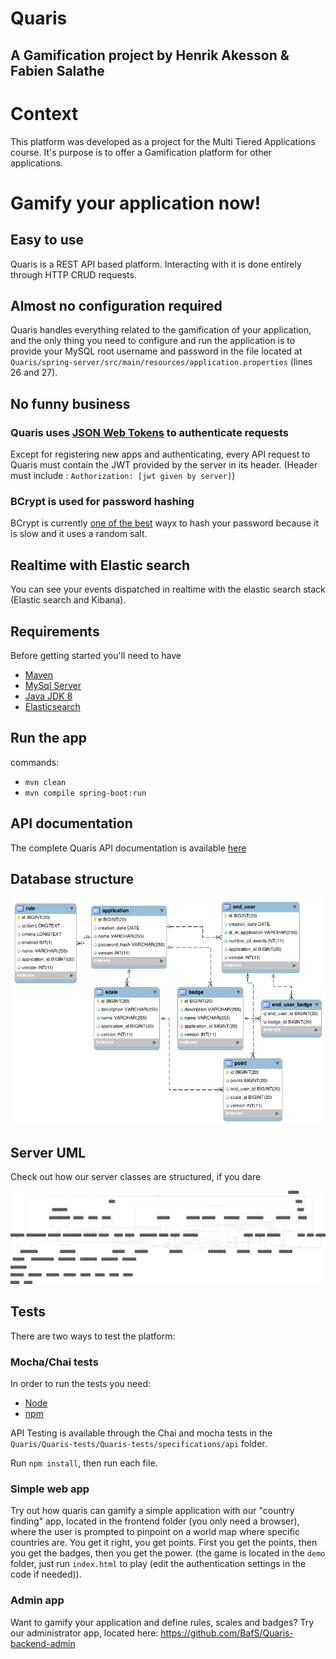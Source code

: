 # Quaris

## A Gamification project by Henrik Akesson & Fabien Salathe

# Context
This platform was developed as a project for the Multi Tiered Applications course.
It's purpose is to offer a Gamification platform for other applications.

# Gamify your application now!

## Easy to use
Quaris is a REST API based platform. Interacting with it is done entirely through HTTP CRUD requests.

## Almost no configuration required
Quaris handles everything related to the gamification of your application, and the only thing you need to configure and run the application is to provide your MySQL root username and password in the file located at `Quaris/spring-server/src/main/resources/application.properties` (lines 26 and 27).

## No funny business

### Quaris uses [JSON Web Tokens](https://jwt.io/) to authenticate requests
Except for registering new apps and authenticating, every API request to Quaris must contain the JWT provided by the server in its header. (Header must include : `Authorization: [jwt given by server]`)

### BCrypt is used for password hashing
BCrypt is currently [one of the best](http://security.stackexchange.com/questions/4781/do-any-security-experts-recommend-bcrypt-for-password-storage) wayx to hash your password because it is slow and it uses a random salt.

## Realtime with Elastic search
You can see your events dispatched in realtime with the elastic search stack (Elastic search and Kibana).

## Requirements
Before getting started you'll need to have
- [Maven](https://maven.apache.org/download.cgi)
- [MySql Server](https://dev.mysql.com/downloads/windows/installer/5.7.html)
- [Java JDK 8](http://www.oracle.com/technetwork/java/javase/downloads/jdk8-downloads-2133151.html)
- [Elasticsearch](https://www.elastic.co/)

## Run the app
commands:
- `mvn clean`
- `mvn compile spring-boot:run`

## API documentation
The complete Quaris API documentation is available [here](https://bafs.github.io/Quaris/)

## Database structure
![Database](./docs/db_uml.png)

## Server UML
Check out how our server classes are structured, if you dare

![UML](./docs/server_uml_2.png)

## Tests
There are two ways to test the platform:

### Mocha/Chai tests
In order to run the tests you need:
- [Node](https://nodejs.org/en/)
- [npm](https://www.npmjs.com/)

API Testing is available through the Chai and mocha tests in the `Quaris/Quaris-tests/Quaris-tests/specifications/api` folder.

Run `npm install`, then run each file.

### Simple web app
Try out how quaris can gamify a simple application with our "country finding" app, located in the frontend folder (you only need a browser), where the user is prompted to pinpoint on a world map where specific countries are. You get it right, you get points. First you get the points, then you get the badges, then you get the power. (the game is located in the `demo` folder, just run `index.html` to play (edit the authentication settings in the code if needed)).

### Admin app
Want to gamify your application and define rules, scales and badges? Try our administrator app, located here: https://github.com/BafS/Quaris-backend-admin